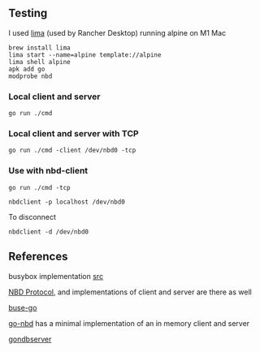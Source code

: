 ## Testing

I used [lima](https://github.com/lima-vm/lima) (used by Rancher Desktop) running alpine on M1 Mac

```
brew install lima
lima start --name=alpine template://alpine
lima shell alpine
apk add go
modprobe nbd
```

### Local client and server
```
go run ./cmd
```

### Local client and server with TCP
```
go run ./cmd -client /dev/nbd0 -tcp
```

### Use with nbd-client
```
go run ./cmd -tcp
```

```
nbdclient -p localhost /dev/nbd0
```

To disconnect
```
nbdclient -d /dev/nbd0
```

## References

busybox implementation [src](https://git.busybox.net/busybox/tree/networking/nbd-client.c)

[NBD Protocol](https://github.com/NetworkBlockDevice/nbd/blob/master/doc/proto.md), and implementations of client and server are there as well

[buse-go](https://github.com/samalba/buse-go)

[go-nbd](https://github.com/derlaft/go-nbd/blob/master/nbd.go) has a minimal implementation of an in memory client and server

[gondbserver](https://github.com/abligh/gonbdserver)
